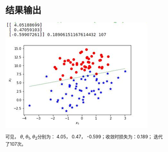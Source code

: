 
# 结果输出

![res](https://github.com/dwykat/week_algorithm/blob/master/LR_190707/linear_res.jpg)

可见， $\theta$, $\theta_1$, $\theta_2$分别为： 4.05， 0.47， -0.599；收敛时损失为：0.189； 迭代了107次。
